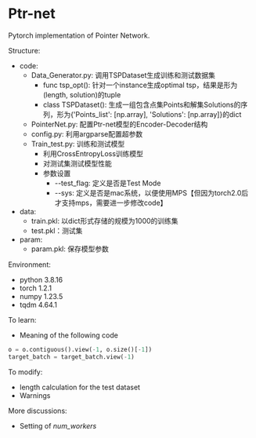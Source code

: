 # Ptr-net

Pytorch implementation of Pointer Network.



Structure:

- code:
  - Data_Generator.py: 调用TSPDataset生成训练和测试数据集
    - func tsp_opt(): 针对一个instance生成optimal tsp，结果是形为(length, solution)的tuple
    - class TSPDataset(): 生成一组包含点集Points和解集Solutions的序列，形为{'Points_list': [np.array], 'Solutions': [np.array]}的dict
  - PointerNet.py: 配置Ptr-net模型的Encoder-Decoder结构
  - config.py: 利用argparse配置超参数
  - Train_test.py: 训练和测试模型
    - 利用CrossEntropyLoss训练模型
    - 对测试集测试模型性能
    - 参数设置
      - --test_flag: 定义是否是Test Mode
      - --sys: 定义是否是mac系统，以便使用MPS【但因为torch2.0后才支持mps，需要进一步修改code】
- data:
  - train.pkl: 以dict形式存储的规模为1000的训练集
  - test.pkl：测试集
- param:
  - param.pkl: 保存模型参数



Environment:
- python 3.8.16
- torch 1.2.1
- numpy 1.23.5
- tqdm 4.64.1



To learn:

- Meaning of the following code

```python
o = o.contiguous().view(-1, o.size()[-1])
target_batch = target_batch.view(-1)
```



To modify:

- length calculation for the test dataset
- Warnings



More discussions:

- Setting of *num_workers*

